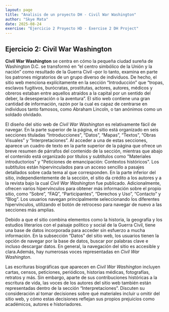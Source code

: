 ```yaml
---
layout: page
title: "Analisis de un proyecto DH - Civil War Washington"
author: "Skye Mata"
date: 2025-08-24
exercise: "Ejercicio 2 Proyecto HD - Exercise 2 DH Project"
---
```


## Ejercicio 2: Civil War Washington

**Civil War Washington** se centra en cómo la pequeña ciudad sureña de Washington D.C. se transformó en “el centro simbólico de la Unión y la nación” como resultado de la Guerra Civil –por lo tanto, examina en parte los patrones migratorios de un grupo diverso de individuos. De hecho, el sitio web menciona explícitamente en la sección “Introducción” que “tropas, esclavos fugitivos, burócratas, prostitutas, actores, autores, médicos y obreros estaban entre aquellos atraídos a la capital por un sentido del deber, la desesperación o la aventura”. El sitio web contiene una gran cantidad de información, razón por la cual es capaz de centrarse en individuos tanto famosos, como Abraham Lincoln, o tan anónimos como un soldado olvidado. 

El diseño del sitio web de *Civil War Washington* es relativamente fácil de navegar. En la parte superior de la página, el sitio está organizado en seis secciones tituladas “Introducciones”, “Datos”, “Mapas”, “Textos”, “Obras Visuales” y “Interpretaciones”. Al acceder a una de estas secciones, aparece un cuadro de texto en la parte superior de la página que ofrece un breve resumen de párrafos del contenido de la sección, mientras que abajo el contenido está organizado por títulos y subtítulos como "Materiales introductorios" y "Peticiones de emancipación: Contextos históricos". Los subtítulos están hipervinculados para un acceso sencillo a pasajes detallados sobre cada tema al que corresponden. En la parte inferior del sitio, independientemente de la sección, el sitio da crédito a los autores y a la revista bajo la cual *Civil War Washington* fue publicado. Adicionalmente, ofrecen varios hipervínculos para obtener más información sobre el propio sitio, como “Sobre”, “FAQ”, “Participantes”, “Derechos y Uso”, “Contacto” y “Blog”. Los usuarios navegan principalmente seleccionando los diferentes hipervínculos, utilizando el botón de retroceso para navegar de nuevo a las secciones más amplias. 

Debido a que el sitio combina elementos como la historia, la geografía y los estudios literarios con el paisaje político y social de la Guerra Civil, tiene una base de datos incorporada para acceder sin esfuerzo a mucha información. En la subsección “Datos” del sitio web, los usuarios tienen la opción de navegar por la base de datos, buscar por palabras clave e incluso descargar datos. En general, la navegación del sitio es accesible y clara.Además, hay numerosas voces representadas en *Civil War Washington*. 

Las escrituras biográficas que aparecen en *Civil War Washington* incluyen cartas, censos, peticiones, periódicos, historias médicas, fotografías, retratos y más. Sin embargo, aparte de sus contribuciones históricas a la escritura de vida, las voces de los autores del sitio web también están representadas dentro de la sección “Interpretaciones”. Discuten su consideración al tomar decisiones sobre qué materiales incluir u omitir del sitio web, y cómo estas decisiones reflejan sus propios prejuicios como académicos, autores e historiadores.
 
